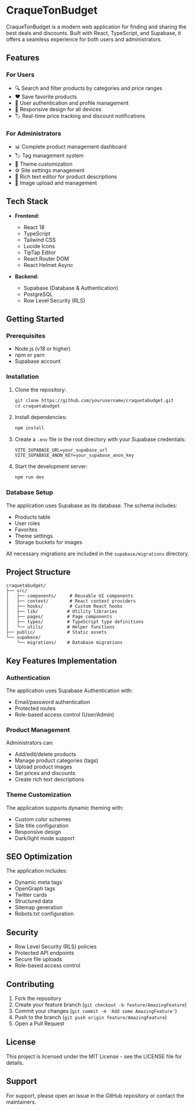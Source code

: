 # CraqueTonBudget

CraqueTonBudget is a modern web application for finding and sharing the best deals and discounts. Built with React, TypeScript, and Supabase, it offers a seamless experience for both users and administrators.

## Features

### For Users
- 🔍 Search and filter products by categories and price ranges
- ❤️ Save favorite products
- 👤 User authentication and profile management
- 📱 Responsive design for all devices
- 🏷️ Real-time price tracking and discount notifications

### For Administrators
- 📊 Complete product management dashboard
- 🏷️ Tag management system
- 🎨 Theme customization
- ⚙️ Site settings management
- 📝 Rich text editor for product descriptions
- 📸 Image upload and management

## Tech Stack

- **Frontend:**
  - React 18
  - TypeScript
  - Tailwind CSS
  - Lucide Icons
  - TipTap Editor
  - React Router DOM
  - React Helmet Async

- **Backend:**
  - Supabase (Database & Authentication)
  - PostgreSQL
  - Row Level Security (RLS)

## Getting Started

### Prerequisites

- Node.js (v18 or higher)
- npm or yarn
- Supabase account

### Installation

1. Clone the repository:
   ```bash
   git clone https://github.com/yourusername/craquetabudget.git
   cd craquetabudget
   ```

2. Install dependencies:
   ```bash
   npm install
   ```

3. Create a `.env` file in the root directory with your Supabase credentials:
   ```env
   VITE_SUPABASE_URL=your_supabase_url
   VITE_SUPABASE_ANON_KEY=your_supabase_anon_key
   ```

4. Start the development server:
   ```bash
   npm run dev
   ```

### Database Setup

The application uses Supabase as its database. The schema includes:

- Products table
- User roles
- Favorites
- Theme settings
- Storage buckets for images

All necessary migrations are included in the `supabase/migrations` directory.

## Project Structure

```
craquetabudget/
├── src/
│   ├── components/     # Reusable UI components
│   ├── context/        # React context providers
│   ├── hooks/          # Custom React hooks
│   ├── lib/           # Utility libraries
│   ├── pages/         # Page components
│   ├── types/         # TypeScript type definitions
│   └── utils/         # Helper functions
├── public/            # Static assets
└── supabase/
    └── migrations/    # Database migrations
```

## Key Features Implementation

### Authentication

The application uses Supabase Authentication with:
- Email/password authentication
- Protected routes
- Role-based access control (User/Admin)

### Product Management

Administrators can:
- Add/edit/delete products
- Manage product categories (tags)
- Upload product images
- Set prices and discounts
- Create rich text descriptions

### Theme Customization

The application supports dynamic theming with:
- Custom color schemes
- Site title configuration
- Responsive design
- Dark/light mode support

## SEO Optimization

The application includes:
- Dynamic meta tags
- OpenGraph tags
- Twitter cards
- Structured data
- Sitemap generation
- Robots.txt configuration

## Security

- Row Level Security (RLS) policies
- Protected API endpoints
- Secure file uploads
- Role-based access control

## Contributing

1. Fork the repository
2. Create your feature branch (`git checkout -b feature/AmazingFeature`)
3. Commit your changes (`git commit -m 'Add some AmazingFeature'`)
4. Push to the branch (`git push origin feature/AmazingFeature`)
5. Open a Pull Request

## License

This project is licensed under the MIT License - see the LICENSE file for details.

## Support

For support, please open an issue in the GitHub repository or contact the maintainers.